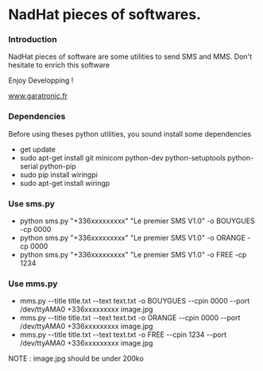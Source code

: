 NadHat pieces of softwares.
===========================

### Introduction

NadHat pieces of software are some utilities to send SMS and MMS.
Don't hesitate to enrich this software

Enjoy Developping !

www.garatronic.fr

### Dependencies

Before using theses python utilities, you sound install some dependencies

 - get update
 - sudo apt-get install git minicom python-dev python-setuptools python-serial python-pip
 - sudo pip install wiringpi
 - sudo apt-get install wiringp

### Use sms.py

 - python sms.py "+336xxxxxxxxx" "Le premier SMS V1.0" -o BOUYGUES -cp 0000
 - python sms.py "+336xxxxxxxxx" "Le premier SMS V1.0" -o ORANGE -cp 0000
 - python sms.py "+336xxxxxxxxx" "Le premier SMS V1.0" -o FREE -cp 1234

### Use mms.py

 - mms.py --title title.txt --text text.txt -o BOUYGUES --cpin 0000 --port  /dev/ttyAMA0 +336xxxxxxxxx image.jpg
 - mms.py --title title.txt --text text.txt -o ORANGE --cpin 0000 --port  /dev/ttyAMA0 +336xxxxxxxxx image.jpg
 - mms.py --title title.txt --text text.txt -o FREE --cpin 1234 --port  /dev/ttyAMA0 +336xxxxxxxxx image.jpg

NOTE : image.jpg should be under 200ko


